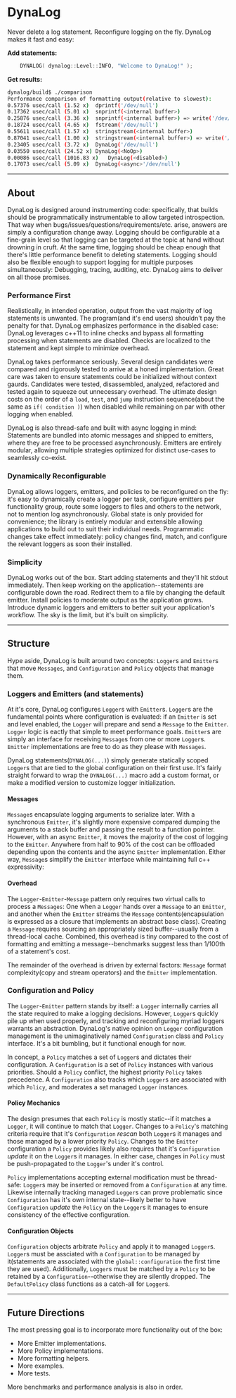 # DynaLog #

Never delete a log statement. Reconfigure logging on the fly. DynaLog makes it fast and easy:

**Add statements:**

```c++
	DYNALOG( dynalog::Level::INFO, "Welcome to DynaLog!" );
```

**Get results:**

```sh
dynalog/build$ ./comparison
Performance comparison of formatting output(relative to slowest):
0.57376 usec/call (1.52 x)	dprintf('/dev/null')
0.17362 usec/call (5.01 x)	snprintf(<internal buffer>)
0.25876 usec/call (3.36 x)	snprintf(<internal buffer>) => write('/dev/null')
0.18724 usec/call (4.65 x)	fstream('/dev/null')
0.55611 usec/call (1.57 x)	stringstream(<internal buffer>)
0.87041 usec/call (1.00 x)	stringstream(<internal buffer>) => write('/dev/null')
0.23405 usec/call (3.72 x)	DynaLog('/dev/null')
0.03550 usec/call (24.52 x)	DynaLog(<NoOp>)
0.00086 usec/call (1016.83 x)	DynaLog(<disabled>)
0.17073 usec/call (5.09 x)	DynaLog(<async>'/dev/null')
```

---

## About ##

DynaLog is designed around instrumenting code: specifically, that builds should be programmatically instrumentable to allow targeted introspection. That way when bugs/issues/questions/requirements/etc. arise, answers are simply a configuration change away. Logging should be configurable at a fine-grain level so that logging can be targeted at the topic at hand without drowning in cruft. At the same time, logging should be cheap enough that there's little performance benefit to deleting statements. Logging should also be flexible enough to support logging for multiple purposes simultaneously: Debugging, tracing, auditing, etc. DynaLog aims to deliver on all those promises.

### Performance First ###

Realistically, in intended operation, output from the vast majority of log statements is unwanted. The program(and it's end users) shouldn't pay the penalty for that. DynaLog emphasizes performance in the disabled case: DynaLog leverages c++11 to inline checks and bypass all formatting processing when statements are disabled. Checks are localized to the statement and kept simple to minimize overhead. 

DynaLog takes performance seriously. Several design candidates were compared and rigorously tested to arrive at a honed implementation. Great care was taken to ensure statements could be initialized without context gaurds. Candidates were tested, disassembled, analyzed, refactored and tested again to squeeze out unnecessary overhead. The ultimate design costs on the order of a `load`, `test`, and `jump` instruction sequence(about the same as `if( condition )`) when disabled while remaining on par with other logging when enabled.

DynaLog is also thread-safe and built with async logging in mind: Statements are bundled into atomic messages and shipped to emitters, where they are free to be processed asynchronously. Emitters are entirely modular, allowing multiple strategies optimized for distinct use-cases to seamlessly co-exist.

### Dynamically Reconfigurable ###

DynaLog allows loggers, emitters, and policies to be reconfigured on the fly: it's easy to dynamically create a logger per task, configure emitters per functionality group, route some loggers to files and others to the network, not to mention log asynchronously. Global state is only provided for convenience; the library is entirely modular and extensible allowing applications to build out to suit their individual needs. Programmatic changes take effect immediately: policy changes find, match, and configure the relevant loggers as soon their installed.

### Simplicity ###

DynaLog works out of the box. Start adding statements and they'll hit stdout immediately. Then keep working on the application--statements are configurable down the road. Redirect them to a file by changing the default emitter. Install policies to moderate output as the application grows. Introduce dynamic loggers and emitters to better suit your application's workflow. The sky is the limit, but it's built on simplicity.

---

## Structure ##

Hype aside, DynaLog is built around two concepts: `Logger`s and `Emitter`s that move `Messages`, and `Configuration` and `Policy` objects that manage them. 

### Loggers and Emitters (and statements) ###

At it's core, DynaLog configures `Logger`s with `Emitter`s. `Logger`s are the fundamental points where configuration is evaluated: if an `Emitter` is set and level enabled, the `Logger` will prepare and send a `Message` to the `Emitter`. `Logger` logic is eactly that simple to meet performance goals. `Emitter`s are simply an interface for receiving `Message`s from one or more `Logger`s. `Emitter` implementations are free to do as they please with `Messages`.

DynaLog statements(`DYNALOG(...)`) simply generate statically scoped `Logger`s that are tied to the global configuration on their first use. It's fairly straight forward to wrap the `DYNALOG(...)` macro add a custom format, or make a modified version to customize logger initialization.

#### Messages ####

`Message`s encapsulate logging arguments to serialize later. With a synchronous `Emitter`, it's slightly more expensive compared dumping the arguments to a stack buffer and passing the result to a function pointer. However, with an async `Emitter`, it moves the majority of the cost of logging to the `Emitter`. Anywhere from half to 90% of the cost can be offloaded depending upon the contents and the async `Emitter` implementation. Either way, `Message`s simplify the `Emitter` interface while maintaining full c++ expressivity:

#### Overhead ####

The `Logger`-`Emitter`-`Message` pattern only requires two virtual calls to process a `Messages`: One when a `Logger` hands over a `Message` to an `Emitter`, and another when the `Emitter` streams the `Message` contents(encapsulation is expressed as a closure that implements an abstract base class). Creating a `Message` requires sourcing an appropriately sized buffer--usually from a thread-local cache. Combined, this overhead is tiny compared to the cost of formatting and emitting a message--benchmarks suggest less than 1/100th of a statement's cost. 

The remainder of the overhead is driven by external factors: `Message` format complexity(copy and stream operators) and the `Emitter` implementation.

### Configuration and Policy ###

The `Logger`-`Emitter` pattern stands by itself: a `Logger` internally carries all the state required to make a logging decisions. However, `Logger`s quickly pile up when used properly, and tracking and reconfiguring myriad loggers warrants an abstraction. DynaLog's native opinion on `Logger` configuration management is the unimaginatively named `Configuration` class and `Policy` interface. It's a bit bumbling, but it functional enough for now.

In concept, a `Policy` matches a set of `Logger`s and dictates their configuration. A `Configuration` is a set of `Policy` instances with various priorities. Should a `Policy` conflict, the highest priority `Policy` takes precedence. A `Configuration` also tracks which `Logger`s are associated with which `Policy`, and moderates a set managed `Logger` instances.

#### Policy Mechanics ####

The design presumes that each `Policy` is mostly static--if it matches a `Logger`, it will continue to match that `Logger`. Changes to a `Policy`'s matching criteria require that it's `Configuration` *rescan* both `Logger`s it manages and those managed by a lower priority `Policy`. Changes to the `Emitter` configuration a `Policy` provides likely also requires that it's `Configuration` *update* it on the `Logger`s it manages. In either case, changes in `Policy` must be push-propagated to the `Logger`'s under it's control.

`Policy` implementations accepting external modification must be thread-safe: `Logger`s may be inserted or removed from a `Configuration` at any time. Likewise internally tracking managed `Logger`s can prove problematic since `Configuration` has it's own internal state--likely better to have `Configuration` *update* the `Policy` on the `Logger`s it manages to ensure consistency of the effective configuration.

#### Configuration Objects ####

`Configuration` objects arbitrate `Policy` and apply it to managed `Logger`s. `Logger`s must be assciated with a `Configuration` to be managed by it(statements are associated with the `global::configuration` the first time they are used). Additionally, `Logger`s must be matched by a `Policy` to be retained by a `Configuration`--otherwise they are silently dropped. The `DefaultPolicy` class functions as a catch-all for `Logger`s.

---

## Future Directions ##

The most pressing goal is to incorporate more functionality out of the box:

  - More Emitter implementations.
  - More Policy implementations.
  - More formatting helpers.
  - More examples.
  - More tests.

More benchmarks and performance analysis is also in order.


